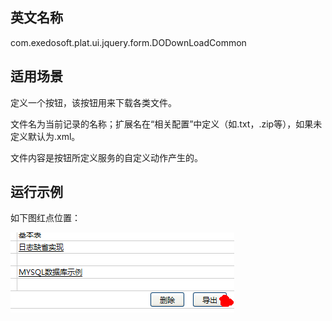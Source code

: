 ## 英文名称 ##

com.exedosoft.plat.ui.jquery.form.DODownLoadCommon

## 适用场景 ##

定义一个按钮，该按钮用来下载各类文件。

文件名为当前记录的名称；扩展名在“相关配置”中定义（如.txt，.zip等），如果未定义默认为.xml。

文件内容是按钮所定义服务的自定义动作产生的。

## 运行示例 ##



如下图红点位置：

<img src='imgs/c_TDownloadComm.png ' />
